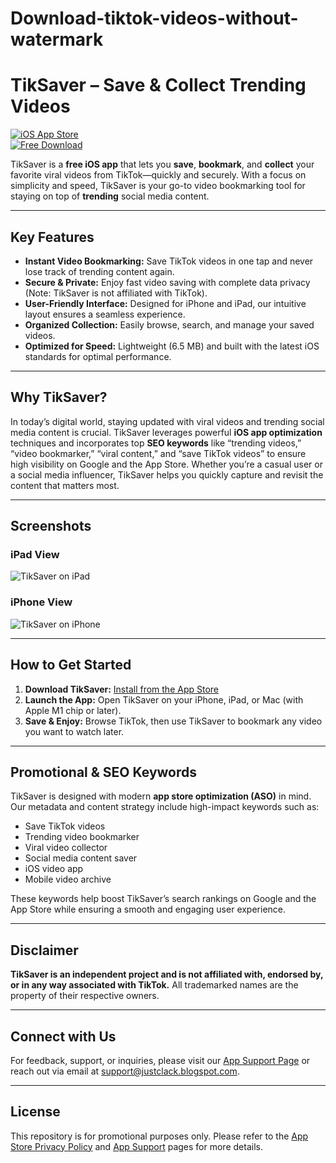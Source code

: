 # Download-tiktok-videos-without-watermark

# TikSaver – Save & Collect Trending Videos

[![iOS App Store](https://img.shields.io/badge/iOS-AppStore-blue?style=flat-square)](https://apps.apple.com/us/app/tiksaver/id6605934088)  
[![Free Download](https://img.shields.io/badge/Download-Free-brightgreen?style=flat-square)](https://apps.apple.com/us/app/tiksaver/id6605934088)

TikSaver is a **free iOS app** that lets you **save**, **bookmark**, and **collect** your favorite viral videos from TikTok—quickly and securely. With a focus on simplicity and speed, TikSaver is your go-to video bookmarking tool for staying on top of **trending** social media content.

---

## Key Features

- **Instant Video Bookmarking:** Save TikTok videos in one tap and never lose track of trending content again.
- **Secure & Private:** Enjoy fast video saving with complete data privacy (Note: TikSaver is not affiliated with TikTok).
- **User-Friendly Interface:** Designed for iPhone and iPad, our intuitive layout ensures a seamless experience.
- **Organized Collection:** Easily browse, search, and manage your saved videos.
- **Optimized for Speed:** Lightweight (6.5 MB) and built with the latest iOS standards for optimal performance.

---

## Why TikSaver?

In today’s digital world, staying updated with viral videos and trending social media content is crucial. TikSaver leverages powerful **iOS app optimization** techniques and incorporates top **SEO keywords** like “trending videos,” “video bookmarker,” “viral content,” and “save TikTok videos” to ensure high visibility on Google and the App Store. Whether you’re a casual user or a social media influencer, TikSaver helps you quickly capture and revisit the content that matters most.

---

## Screenshots

### iPad View
![TikSaver on iPad](https://is1-ssl.mzstatic.com/image/thumb/PurpleSource221/v4/aa/c4/a7/aac4a7a9-1040-55aa-eea1-aae8568135c1/2064__U00d7_2752.png/626x0w.webp)

### iPhone View
![TikSaver on iPhone](https://is1-ssl.mzstatic.com/image/thumb/PurpleSource221/v4/25/82/cc/2582ccb6-1c32-881a-231a-3482f589e695/1320__U00d7_2868px.png/460x0w.webp)

---

## How to Get Started

1. **Download TikSaver:** [Install from the App Store](https://apps.apple.com/us/app/tiksaver/id6605934088)
2. **Launch the App:** Open TikSaver on your iPhone, iPad, or Mac (with Apple M1 chip or later).
3. **Save & Enjoy:** Browse TikTok, then use TikSaver to bookmark any video you want to watch later.

---

## Promotional & SEO Keywords

TikSaver is designed with modern **app store optimization (ASO)** in mind. Our metadata and content strategy include high-impact keywords such as:
- Save TikTok videos
- Trending video bookmarker
- Viral video collector
- Social media content saver
- iOS video app
- Mobile video archive

These keywords help boost TikSaver’s search rankings on Google and the App Store while ensuring a smooth and engaging user experience.

---

## Disclaimer

**TikSaver is an independent project and is not affiliated with, endorsed by, or in any way associated with TikTok.** All trademarked names are the property of their respective owners.

---

## Connect with Us

For feedback, support, or inquiries, please visit our [App Support Page](https://justclack.blogspot.com) or reach out via email at [support@justclack.blogspot.com](mailto:support@justclack.blogspot.com).

---

## License

This repository is for promotional purposes only. Please refer to the [App Store Privacy Policy](https://justclack.blogspot.com) and [App Support](https://justclack.blogspot.com) pages for more details.
